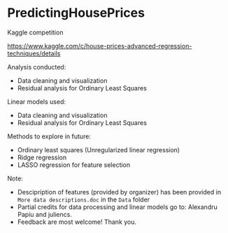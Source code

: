 # PredictingHousePrices
Kaggle competition

https://www.kaggle.com/c/house-prices-advanced-regression-techniques/details

Analysis conducted:
- Data cleaning and visualization
- Residual analysis for Ordinary Least Squares

Linear models used:
- Data cleaning and visualization
- Residual analysis for Ordinary Least Squares

Methods to explore in future:
- Ordinary least squares (Unregularized linear regression)
- Ridge regression
- LASSO regression for feature selection

Note:
- Descipription of features (provided by organizer) has been provided in `More data descriptions.doc` in the `Data` folder 
- Partial credits for data processing and linear models go to: Alexandru Papiu and juliencs.
- Feedback are most welcome! Thank you.
